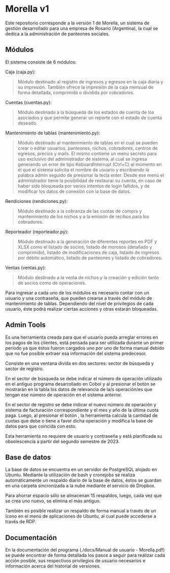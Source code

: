 # Morella v1

Este repositorio corresponde a la versión 1 de Morella, un sistema de gestión desarrollado para una empresa de Rosario (Argentina), la cual se dedica a la administración de panteones sociales.

## Módulos
El sistema consiste de 6 módulos:

Caja (caja.py):
  > Módulo destinado al registro de ingresos y egresos en la caja diaria y su impresión. También ofrece la impresión de la caja mensual de forma detallada, comprimida o dividida por cobradores.

Cuentas (cuentas.py):
  > Módulo destinado a la búsqueda de los estados de cuenta de los asociados y que permite generar un reporte con el estado de cuenta deseado.

Mantenimiento de tablas (mantenimiento.py):
  > Módulo destinado al mantenimiento de tablas en el cual se pueden crear o editar usuarios, panteones, nichos, cobradores, centros de egresos, precios y mails.
  > El mismo contiene un menú secreto para uso exclusivo del administrador de sistema, al cual se ingresa generando un error de tipo KeboardInterrupt (Ctrl+C) al momento en el que el sistema solicita el nombre de usuario y escribiendo la palabra admin seguido de presionar la tecla enter. Desde ese menú el administrador tiene la posibilidad de restaurar su cuenta, en caso de haber sido bloqueada por varios intentos de login fallidos, y de modificar los datos de conexión con la base de datos.

Rendiciones (rendiciones.py):
  > Módulo destinado a la cobranza de las cuotas de compra y mantenimiento de los nichos y a la emisión de recibos para los cobradores. 

Reporteador (reporteador.py):
  > Módulo destinado a la generación de diferentes reportes en PDF y XLSX como el listado de socios, listado de morosos (detallado y comprimido), listado de modificaciones de caja, listado de ingresos por débito automático, listado de panteones y listado de cobradores.

Ventas (ventas.py):
  > Módulo destinado a la venta de nichos y la creación y edición tanto de socios como de operaciones.


Para ingresar a cada uno de los módulos es necesario contar con un usuario y una contraseña, que pueden crearse a través del módulo de mantenimiento de tablas.
Dependiendo del nivel de privilegios de cada usuario, éste podrá realizar ciertas acciones y otras estarán bloqueadas.

## Admin Tools
Es una herramienta creada para que el usuario pueda arreglar errores en los pagos de los clientes, está pensada para ser utilizada durante un primer período ya que éstos fueron cargados uno por uno de forma manual debido que no fue posible extraer esa información del sistema predecesor. 

Consiste en una ventana divida en dos sectores: sector de búsqueda y sector de registro. 

En el sector de búsqueda se debe indicar el número de operación utilizado en el antiguo programa desarrollado en Cobol y al presionar el botón <Buscar> se mostrarán en la tabla los datos de relevancia de la/s operación/es que tengan ese número de operación en el sistema anterior.

En el sector de registro se debe indicar el nuevo número de operación y sistema de facturación correspondiente y el mes y año de la última cuota paga. Luego, al presionar el botón <Registrar pago>, la herramienta calcula la cantidad de cuotas que debe o tiene a favor dicha operación y modifica la base de datos para que coincida con esto.

Esta herramienta no requiere de usuario y contraseña y está planificada su obsolescencia a partir del segundo semestre de 2023.

## Base de datos
La base de datos se encuentra en un servidor de PostgreSQL alojado en Ubuntu.
Mediante la utilización de bash y cronejobs se realiza automáticamente un respaldo diario de la base de datos, éstos se guardan en una carpeta sincronizada a la nube mediante el servicio de Dropbox. 

Para ahorrar espacio sólo se almacenan 15 respaldos, luego, cada vez que se crea uno nuevo, se elimina el más antiguo. 

También es posible realizar un respaldo de forma manual a través de un ícono en el menú de aplicaciones de Ubuntu, al cual puede accederse a través de RDP.

## Documentación
En la documentación del programa (./docs/Manual de usuario - Morella.pdf) se puede encontrar de forma detallada los pasos a seguir para realizar cada acción posible, sus respectivos privilegios de usuario necesarios e información acerca del historial de versiones.
